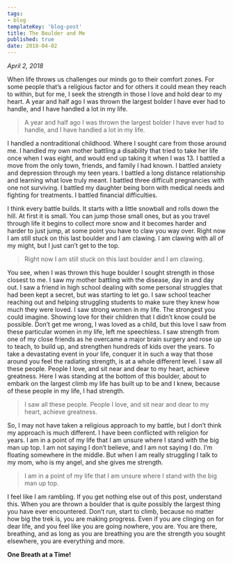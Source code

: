 ```yaml
---
tags:
- blog
templateKey: 'blog-post'
title: The Boulder and Me
published: true
date: 2018-04-02
---
```


_April 2, 2018_

When life throws us challenges our minds go to their comfort zones.  For some people that’s a religious factor and for others it could mean they reach to within, but for me, I seek the strength in those I love and hold dear to my heart.  A year and half ago I was thrown the largest bolder I have ever had to handle, and I have handled a lot in my life.

> A year and half ago I was thrown the largest bolder I have ever had to handle, and I have handled a lot in my life.

I handled a nontraditional childhood. Where I sought care from those around me. I handled my own mother battling a disability that tried to take her life once when I was eight, and would end up taking it when I was 13.  I battled a move from the only town, friends, and family I had known.  I battled anxiety and depression through my teen years.  I battled a long distance relationship and learning what love truly meant.  I battled three difficult pregnancies with one not surviving.  I battled my daughter being born with medical needs and fighting for treatments.  I battled financial difficulties.

I think every battle builds.  It starts with a little snowball and rolls down the hill.  At first it is small.  You can jump those small ones, but as you travel through life it begins to collect more snow and it becomes harder and harder to just jump, at some point you have to claw you way over.  Right now I am still stuck on this last boulder and I am clawing.  I am clawing with all of my might, but I just can’t get to the top.

> Right now I am still stuck on this last boulder and I am clawing.

You see, when I was thrown this huge boulder I sought strength in those closest to me.  I saw my mother battling with the disease, day in and day out.  I saw a friend in high school dealing with some personal struggles that had been kept a secret, but was starting to let go.  I saw school teacher reaching out and helping struggling students to make sure they knew how much they were loved.  I saw strong women in my life. The strongest you could imagine.  Showing love for their children that I didn’t know could be possible.  Don’t get me wrong, I was loved as a child, but this love I saw from these particular women in my life, left me speechless.  I saw strength from one of my close friends as he overcame a major brain surgery and rose up to teach, to build up, and strengthen hundreds of kids over the years.  To take a devastating event in your life, conquer it in such a way that those around you feel the radiating strength, is at a whole different level.  I saw all these people.  People I love, and sit near and dear to my heart, achieve greatness.  Here I was standing at the bottom of this boulder, about to embark on the largest climb my life has built up to be and I knew, because of these people in my life, I had strength.  

> I saw all these people.  People I love, and sit near and dear to my heart, achieve greatness.

So, I may not have taken a religious approach to my battle, but I don’t think my approach is much different.  I have been conflicted with religion for years.  I am in a point of my life that I am unsure where I stand with the big man up top.  I am not saying I don’t believe, and I am not saying I do.  I’m floating somewhere in the middle.  But when I am really struggling I talk to my mom, who is my angel, and she gives me strength.

> I am in a point of my life that I am unsure where I stand with the big man up top.  

I feel like I am rambling.  If you get nothing else out of this post, understand this.  When you are thrown a boulder that is quite possibly the largest thing you have ever encountered.  Don’t run, start to climb, because no matter how big the trek is, you are making progress.  Even if you are clinging on for dear life, and you feel like you are going nowhere, you are.  You are there, breathing, and as long as you are breathing you are the strength you sought elsewhere, you are everything and more.  

**One Breath at a Time!**

